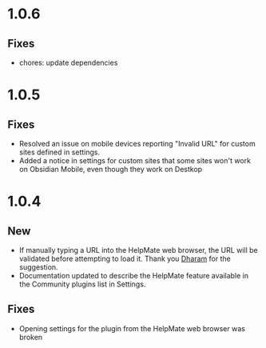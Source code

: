 # 1.0.6

## Fixes

- chores: update dependencies

# 1.0.5

## Fixes

- Resolved an issue on mobile devices reporting "Invalid URL" for custom sites defined in settings.
- Added a notice in settings for custom sites that some sites won't work on Obsidian Mobile, even though they work on Destkop

# 1.0.4

## New

- If manually typing a URL into the HelpMate web browser, the URL will be validated before attempting to load it. Thank you [Dharam](https://twitter.com/DharamKapila) for the suggestion.
- Documentation updated to describe the HelpMate feature available in the Community plugins list in Settings.

## Fixes

- Opening settings for the plugin from the HelpMate web browser was broken
